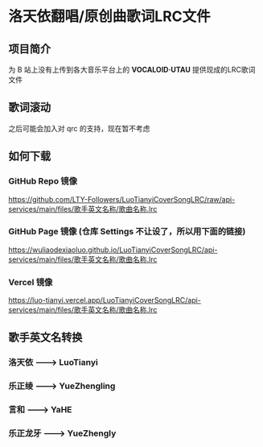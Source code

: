 # 洛天依翻唱/原创曲歌词LRC文件

## 项目简介

为 B 站上没有上传到各大音乐平台上的 **VOCALOID·UTAU** 提供现成的LRC歌词文件


## 歌词滚动
之后可能会加入对 qrc 的支持，现在暂不考虑

## 如何下载

### GitHub Repo 镜像

https://github.com/LTY-Followers/LuoTianyiCoverSongLRC/raw/api-services/main/files/歌手英文名称/歌曲名称.lrc

### GitHub Page 镜像 (仓库 Settings 不让设了，所以用下面的链接)

https://wuliaodexiaoluo.github.io/LuoTianyiCoverSongLRC/api-services/main/files/歌手英文名称/歌曲名称.lrc

### Vercel 镜像

https://luo-tianyi.vercel.app/LuoTianyiCoverSongLRC/api-services/main/files/歌手英文名称/歌曲名称.lrc

## 歌手英文名转换

### 洛天依 ---> LuoTianyi

### 乐正绫 ---> YueZhengling

### 言和 ---> YaHE

### 乐正龙牙 ---> YueZhengly

